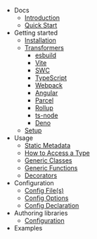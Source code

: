 - Docs
  - [Introduction](/)
  - [Quick Start](/en/quick-start.md)
- Getting started
  - [Installation](/en/getting-started/installation.md)
  - [Transformers](/en/transformers/transformers.md)
    - [esbuild](/en/transformers/esbuild.md)
    - [Vite](/en/transformers/vite.md)
    - [SWC](/en/transformers/swc.md)
    - [TypeScript](/en/transformers/vanilla-ts.md)
    - [Webpack](/en/transformers/webpack.md)
    - [Angular](/en/transformers/angular.md)
    - [Parcel](/en/transformers/parcel.md)
    - [Rollup](/en/transformers/rollup.md)
    - [ts-node](/en/transformers/ts-node.md)
    - [Deno](/en/transformers/deno.md)
  - [Setup](/en/getting-started/setup.md)
- Usage
  - [Static Metadata](/en/usage/static-metadata.md?id=static-metadata)
  - [How to Access a Type](/en/usage/how-to-access-type.md?id=how-to-get-a-type)
  - [Generic Classes](/en/usage/generic-classes.md?id=generic-classes)
  - [Generic Functions](/en/usage/generic-functions.md?id=generic-functions)
  - [Decorators](/en/usage/decorators.md?id=decorators)
- Configuration
  - [Config File(s)](/en/configuration/configuration?id=config-files)
  - [Config Options](/en/configuration/configuration?id=config-options)
  - [Config Declaration](/en/configuration/configuration?id=config-declaration)
- Authoring libraries
  - [Configuration](/en/authoring/configuration?id=configuration)
- Examples